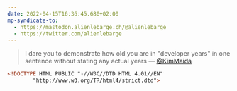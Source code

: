 ```yaml
---
date: 2022-04-15T16:36:45.680+02:00
mp-syndicate-to:
  - https://mastodon.alienlebarge.ch/@alienlebarge
  - https://twitter.com/alienlebarge
---
```

> I dare you to demonstrate how old you are in "developer years" in one sentence without stating any actual years
> — [@KimMaida](https://twitter.com/KimMaida/status/1514652490683367438)

```html
<!DOCTYPE HTML PUBLIC "-//W3C//DTD HTML 4.01//EN"
        "http://www.w3.org/TR/html4/strict.dtd">
```
